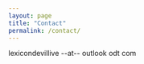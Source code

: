 ```yaml
---
layout: page
title: "Contact"
permalink: /contact/
---
```


lexicondevillive --at-- outlook odt com

